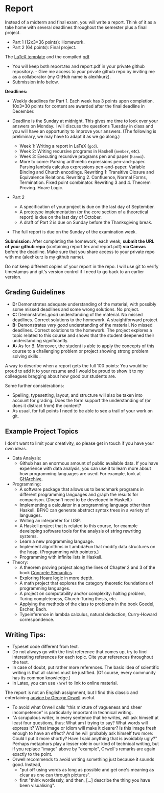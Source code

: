 # Report

Instead of a midterm and final exam, you will write a report. Think of it as a take home with several deadlines throughout the semester plus a final project.

- Part 1 (12x3=36 points): Homework.
- Part 2 (64 points): Final project.

The [LaTeX template](report/report.tex) and the compiled [pdf](report/report.pdf).

- You will keep both report.tex and report.pdf in your private github repository. - Give me access to your private github repo by inviting me as a collaborator (my GitHub name is alexhkurz).
- Submission info below.

**Deadlines:**
- Weekly deadlines for Part 1. Each week has 3 points upon completion.  10x3=30 points for content are awarded after the final deadline in December.
- Deadline is the Sunday at midnight. This gives me time to look over your answers on Monday. I will discuss the questions Tuesday in class and you will have an opportunity to improve your answers. (The following is preliminary, we may have to adapt it as we go along.)
    - Week 1: Writing a report in LaTeX (`gcd`).
    - Week 2: Writing recursive programs in Haskell (`member`, etc).
    - Week 3: Executing recursive programs pen and paper (`hanoi`).
    - More to come: Parsing arithmetic expressions pen-and-paper. Parsing lambda calculus expressions pen-and-paper. Variable Binding and Church encodings. Rewriting 1: Transitive Closure and Equivalence Relations. Rewriting 2. Confluence, Normal Forms, Termination. Fixed point combinator. Rewriting 3 and 4. Theorem Proving. Hoare Logic.

- Part 2 
    - A specification of your project is due on the last day of September.
    - A prototype implementation (or the core section of a theoretical report) is due on the last day of October.
    - A draft of Part 2 is due on Sunday before the Thanksgiving break.

- The full report is due on the Sunday of the examination week. 

**Submission:**  After completing the homework, each weak, **submit the URL of your github repo** (containing report.tex and report.pdf) **via Canvas** before the deadline. Make sure that you share access to your private repo with me (alexhkurz is my github name).

Do not keep different copies of your report in the repo. I will use git to verify timestamps and git's version control if I need to go back to an earlier version.

## Grading Guidelines

- **D:** Demonstrates adequate understanding of the material, with possibly some missed deadlines and some wrong solutions. No project.
- **C:** Demonstrates *good* understanding of the material. No missed deadlines. Correct solutions to the homework. A straightforward project.
- **B:** Demonstrates *very good* understanding of the material. No missed deadlines. Correct solutions to the homework. The project explores a topic related to this course and shows that the student deepened their understanding significantly.
- **A:** As for B. Moreover, the student is able to apply the concepts of this course to a challenging problem or project showing strong problem solving skills .

A way to describe when a report gets the full 100 points: You would be proud to add it to your resume and I would be proud to show it to my colleagues bragging about how good our students are.

Some further considerations:

- Spelling, typesetting, layout, and structure will also be taken into account for grading. Does the form support the understanding of (or does it distract from) the content? 
- As usual, for full points I need to be able to see a trail of your work on git. 

## Example Project Topics

I don't want to limit your creativity, so please get in touch if you have your own ideas.

- Data Analysis:
    - Github has an enormous amount of public available data. If you have experience with data analysis, you can use it to learn more about how programming languages are used. For example, look at [GHArchive](https://www.gharchive.org/).
- Programming:
    - A software package that allows us to benchmark programs in different programming languages and graph the results for comparison. (Doesn't need to be developed in Haskell.)
    - Implementing a calculator in a programming language other than Haskell. BFNC can generate abstract syntax trees in a variety of languages.
    - Writing an interpreter for LISP.
    - A Haskell project that is related to this course, for example developing software tools for the analysis of string rewriting systems.
    - Learn a new programming language.
    - Implement algorithms in LambdaFun that modify data structures on the heap. (Programming with pointers.)
    - Programming with infinite lists in Haskell.
- Theory:
    - A theorem proving project along the lines of Chapter 2 and 3 of the book [Concrete Semantics](http://concrete-semantics.org/).
    - Exploring Hoare logic in more depth.
    - A math project that explores the category theoretic foundations of programming languages. 
    - A project on computability and/or complexity: halting problem, Turing completeness, Church-Turing thesis, etc.
    - Applying the methods of the class to problems in the book Goedel, Escher, Bach.
    - Typeinference in lambda calculus, natural deduction, Curry-Howard correspondence.

## Writing Tips:

- Typeset code different from text.
- Do not always go with the first reference that comes up, try to find interesting references for each topic. Cite your references throughout the text.
- In case of doubt, put rather more references. The basic idea of scientific writing is that all claims must be justified. (Of course, every community has its common knowledge.) 
- In Latex, you can use  `\href` to link to online material.

The report is not an English assignment, but I find this classic and entertaining [advice by George Orwell](https://www.orwell.ru/library/essays/politics/english/e_polit) useful. 
- To avoid what Orwell calls "this mixture of vagueness and sheer incompetence" is particularly important in technical writing. 
- "A scrupulous writer, in every sentence that he writes, will ask himself at least four questions, thus: What am I trying to say? What words will express it? What image or idiom will make it clearer? Is this image fresh enough to have an effect? And he will probably ask himself two more: Could I put it more shortly? Have I said anything that is avoidably ugly?" Perhaps metaphors play a lesser role in our kind of technical writing, but if you replace "image" above by "example", Orwell's remarks are again exactly to the point.
- Orwell recommends to avoid writing something just because it sounds good. Instead, 
    - "put off using words as long as possible and get one's meaning as clear as one can through pictures". 
    - first "think wordlessly, and then, [...] describe the thing you have been visualising". 

